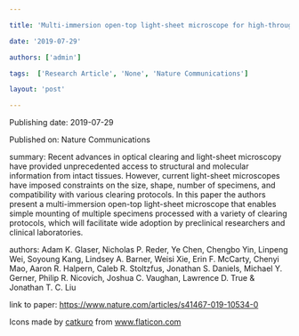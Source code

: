 ---
title: 'Multi-immersion open-top light-sheet microscope for high-throughput imaging of cleared tissues'
date: '2019-07-29'
authors: ['admin']
tags:  ['Research Article', 'None', 'Nature Communications']
layout: 'post'
---
Publishing date: 2019-07-29

Published on: Nature Communications

summary: Recent advances in optical clearing and light-sheet microscopy have provided unprecedented access to structural and molecular information from intact tissues. However, current light-sheet microscopes have imposed constraints on the size, shape, number of specimens, and compatibility with various clearing protocols. In this paper the authors present a multi-immersion open-top light-sheet microscope that enables simple mounting of multiple specimens processed with a variety of clearing protocols, which will facilitate wide adoption by preclinical researchers and clinical laboratories. 

authors: Adam K. Glaser, Nicholas P. Reder, Ye Chen, Chengbo Yin, Linpeng Wei, Soyoung Kang, Lindsey A. Barner, Weisi Xie, Erin F. McCarty, Chenyi Mao, Aaron R. Halpern, Caleb R. Stoltzfus, Jonathan S. Daniels, Michael Y. Gerner, Philip R. Nicovich, Joshua C. Vaughan, Lawrence D. True & Jonathan T. C. Liu 

link to paper: https://www.nature.com/articles/s41467-019-10534-0

Icons made by <a href="https://www.flaticon.com/free-icon/bookshelves_3576884" title="catkuro">catkuro</a> from <a href="https://www.flaticon.com/" title="Flaticon"> www.flaticon.com</a>
